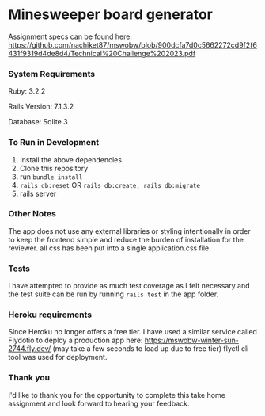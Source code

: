 # Minesweeper board generator

Assignment specs can be found here:  https://github.com/nachiket87/mswobw/blob/900dcfa7d0c5662272cd9f2f6431f9319d4de8d4/Technical%20Challenge%202023.pdf

### System Requirements

Ruby: 3.2.2 

Rails Version: 7.1.3.2

Database: Sqlite 3

### To Run in Development

1. Install the above dependencies
2. Clone this repository
3. run `bundle install`
4. `rails db:reset` OR `rails db:create, rails db:migrate`
5. rails server

### Other Notes

The app does not use any external libraries or styling intentionally in order to keep the frontend simple and reduce the burden of installation for the reviewer.
all css has been put into a single application.css file.

### Tests

I have attempted to provide as much test coverage as I felt necessary and the test suite can be run by running `rails test` in the app folder.

### Heroku requirements 

Since Heroku no longer offers a free tier. I have used a similar service called Flydotio to deploy a production app here: https://mswobw-winter-sun-2744.fly.dev/ (may take a few seconds to load up due to free tier)
flyctl cli tool was used for deployment.

### Thank you

I'd like to thank you for the opportunity to complete this take home assignment and look forward to hearing your feedback.

